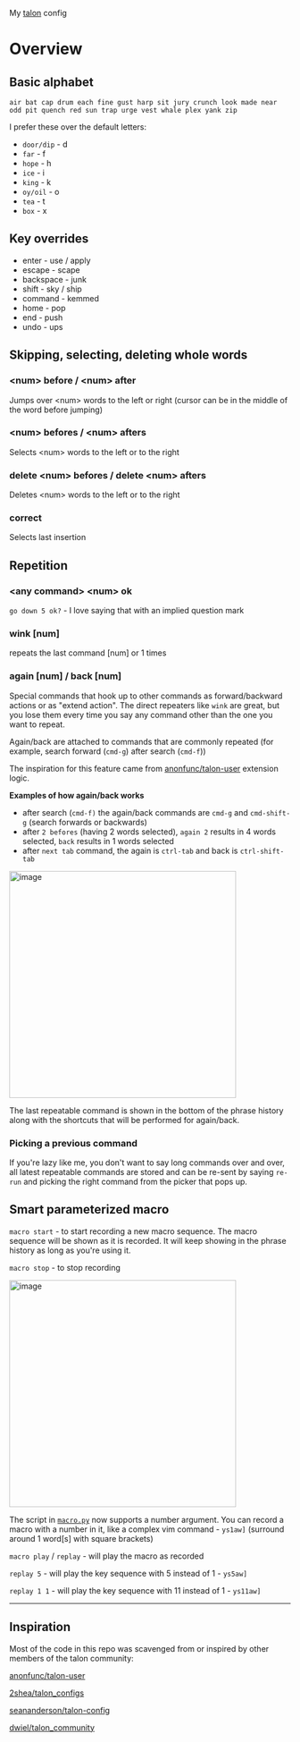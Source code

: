 My [talon](https://talonvoice.com) config

# Overview

## Basic alphabet

`air bat cap drum each fine gust harp sit jury crunch look made near odd pit quench red sun trap urge vest whale plex yank zip`

I prefer these over the default letters:

* `door/dip` - d
* `far` - f
* `hope` - h
* `ice` - i
* `king` - k
* `oy/oil` - o
* `tea` - t
* `box` - x

## Key overrides

* enter - use / apply
* escape - scape
* backspace - junk
* shift - sky / ship
* command - kemmed
* home - pop
* end - push
* undo - ups

## Skipping, selecting, deleting whole words

### \<num> before / \<num> after

Jumps over \<num> words to the left or right (cursor can be in the middle of the word before jumping)

### \<num> befores / \<num> afters

Selects \<num> words to the left or to the right

### delete \<num> befores / delete \<num> afters

Deletes \<num> words to the left or to the right

### correct

Selects last insertion

## Repetition

### \<any command> \<num> ok

`go down 5 ok?` - I love saying that with an implied question mark

### wink [num]

repeats the last command \[num] or 1 times

### again \[num] / back \[num]

Special commands that hook up to other commands as forward/backward actions or as "extend action". The direct repeaters like `wink` are great, but you lose them every time you say any command other than the one you want to repeat.

Again/back are attached to commands that are commonly repeated (for example, search forward (`cmd-g`) after search (`cmd-f`))

The inspiration for this feature came from [anonfunc/talon-user](https://github.com/anonfunc/talon-user/blob/master/apps/editor.py#L180) extension logic.

**Examples of how again/back works**

* after search (`cmd-f)` the again/back commands are `cmd-g` and `cmd-shift-g` (search forwards or backwards)
* after `2 befores` (having 2 words selected), `again 2` results in 4 words selected, `back` results in 1 words selected
* after `next tab` command, the again is `ctrl-tab` and back is `ctrl-shift-tab`

<img width="406" alt="image" src="https://user-images.githubusercontent.com/1171003/66724002-3a185180-edd5-11e9-9866-01839299f4ae.png">

The last repeatable command is shown in the bottom of the phrase history along with the shortcuts that will be performed for again/back.

### Picking a previous command
If you're lazy like me, you don't want to say long commands over and over, all latest repeatable commands are stored and can be re-sent by saying `re-run` and picking the right command from the picker that pops up.


## Smart parameterized macro

`macro start` - to start recording a new macro sequence. The macro sequence will be shown as it is recorded. It will keep showing in the phrase history as long as you're using it.

`macro stop` - to stop recording

<img width="406" alt="image" src="https://user-images.githubusercontent.com/1171003/67176949-19c23700-f381-11e9-911c-c5a5d51b7076.png">

The script in [`macro.py`](./macro.py) now supports a number argument.
You can record a macro with a number in it, like a complex vim command - ```ys1aw]``` (surround around 1 word\[s] with square brackets)

`macro play` / `replay` - will play the macro as recorded  

`replay 5` -  will play the key sequence with 5 instead of 1 - ```ys5aw]```  

`replay 1 1` -  will play the key sequence with 11 instead of 1 - ```ys11aw]```

---

## Inspiration

Most of the code in this repo was scavenged from or inspired by other members of the talon community:

[anonfunc/talon-user](https://github.com/anonfunc/talon-user)

[2shea/talon_configs](https://github.com/2shea/talon_configs)

[seananderson/talon-config](https://github.com/seananderson/talon-config)

[dwiel/talon_community](https://github.com/dwiel/talon_community)
